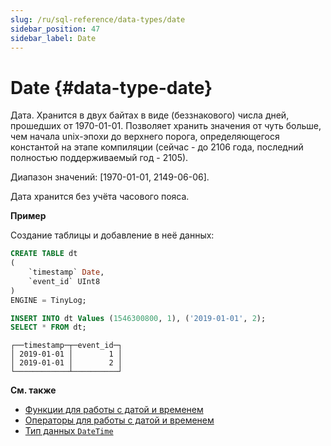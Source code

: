 ```yaml
---
slug: /ru/sql-reference/data-types/date
sidebar_position: 47
sidebar_label: Date
---
```


# Date {#data-type-date}

Дата. Хранится в двух байтах в виде (беззнакового) числа дней, прошедших от 1970-01-01. Позволяет хранить значения от чуть больше, чем начала unix-эпохи до верхнего порога, определяющегося константой на этапе компиляции (сейчас - до 2106 года, последний полностью поддерживаемый год - 2105).

Диапазон значений: \[1970-01-01, 2149-06-06\].

Дата хранится без учёта часового пояса.

**Пример**

Создание таблицы и добавление в неё данных:

``` sql
CREATE TABLE dt
(
    `timestamp` Date,
    `event_id` UInt8
)
ENGINE = TinyLog;
```

``` sql
INSERT INTO dt Values (1546300800, 1), ('2019-01-01', 2);
SELECT * FROM dt;
```

``` text
┌──timestamp─┬─event_id─┐
│ 2019-01-01 │        1 │
│ 2019-01-01 │        2 │
└────────────┴──────────┘
```

**См. также**

-   [Функции для работы с датой и временем](../../sql-reference/functions/date-time-functions.md)
-   [Операторы для работы с датой и временем](../../sql-reference/operators/index.md#operators-datetime)
-   [Тип данных `DateTime`](../../sql-reference/data-types/datetime.md)
